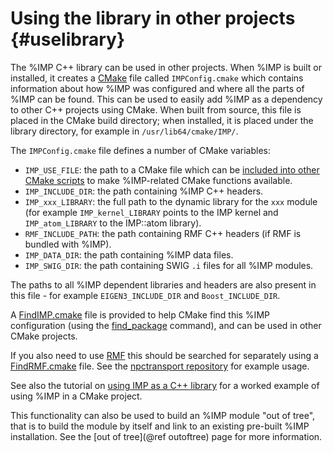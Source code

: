 Using the library in other projects {#uselibrary}
===================================

The %IMP C++ library can be used in other projects. When %IMP is built or
installed, it creates a [CMake](https://cmake.org/) file called
`IMPConfig.cmake` which contains information about how %IMP was configured
and where all the parts of %IMP can be found. This can be used to easily
add %IMP as a dependency to other C++ projects using CMake.
When built from source, this
file is placed in the CMake build directory; when installed, it is placed
under the library directory, for example in `/usr/lib64/cmake/IMP/`.

The `IMPConfig.cmake` file defines a number of CMake variables:

- `IMP_USE_FILE`: the path to a CMake file which can be
  [included into other CMake scripts](https://cmake.org/cmake/help/v3.13/command/include.html)
  to make %IMP-related CMake functions available.
- `IMP_INCLUDE_DIR`: the path containing %IMP C++ headers.
- `IMP_xxx_LIBRARY`: the full path to the dynamic library for the `xxx` module
  (for example `IMP_kernel_LIBRARY` points to the IMP kernel and
  `IMP_atom_LIBRARY` to the IMP::atom library).
- `RMF_INCLUDE_PATH`: the path containing RMF C++ headers (if RMF is
  bundled with %IMP).
- `IMP_DATA_DIR`: the path containing %IMP data files.
- `IMP_SWIG_DIR`: the path containing SWIG `.i` files for all %IMP modules.

The paths to all %IMP dependent libraries and headers are also present in
this file - for example `EIGEN3_INCLUDE_DIR` and `Boost_INCLUDE_DIR`.

A [FindIMP.cmake](https://github.com/salilab/pmi/blob/develop/tools/FindIMP.cmake)
file is provided to help CMake find this %IMP configuration (using the
[find_package](https://cmake.org/cmake/help/v3.13/command/find_package.html)
command), and can be used in other CMake projects. 

If you also need to use [RMF](https://integrativemodeling.org/rmf/)
this should be searched for separately using a
[FindRMF.cmake](https://github.com/salilab/npctransport/blob/develop/tools/FindRMF.cmake) file. See the [npctransport repository](https://github.com/salilab/npctransport/blob/develop/CMakeLists.txt) for example usage.

See also the tutorial on
[using IMP as a C++ library](https://integrativemodeling.org/tutorials/using_cpp/)
for a worked example of using %IMP in a CMake project.

This functionality can also be used to build an %IMP module "out of tree",
that is to build the module by itself and link to an existing pre-built
%IMP installation. See the [out of tree](@ref outoftree) page for more
information.
